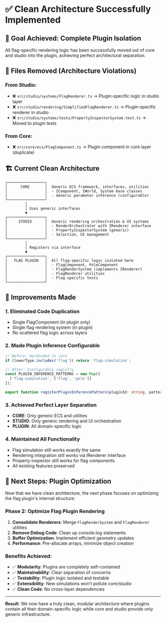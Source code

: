 # ✅ Clean Architecture Successfully Implemented

## 🎯 Goal Achieved: Complete Plugin Isolation

All flag-specific rendering logic has been successfully moved out of core and studio into the plugin, achieving perfect architectural separation.

## 📁 Files Removed (Architecture Violations)

### From Studio:
- ❌ `src/studio/systems/FlagRenderer.ts` → Plugin-specific logic in studio layer
- ❌ `src/studio/rendering/SimplifiedFlagRenderer.ts` → Plugin-specific renderer in studio
- ❌ `src/studio/systems/tests/PropertyInspectorSystem.test.ts` → Moved to plugin tests

### From Core:
- ❌ `src/core/ecs/FlagComponent.ts` → Plugin component in core layer (duplicate)

## 🏗️ Current Clean Architecture

```
┌─────────────────┐
│      CORE       │  Generic ECS framework, interfaces, utilities
│                 │  - IComponent, IWorld, System base classes
│                 │  - Generic parameter inference (configurable)
└─────────────────┘
         │
         │ Uses generic interfaces
         ▼
┌─────────────────┐
│     STUDIO      │  Generic rendering orchestration & UI systems
│                 │  - RenderOrchestrator with IRenderer interface  
│                 │  - PropertyInspectorSystem (generic)
│                 │  - Selection, UI management
└─────────────────┘
         │
         │ Registers via interface
         ▼
┌─────────────────┐
│   FLAG PLUGIN   │  All flag-specific logic isolated here
│                 │  - FlagComponent, PoleComponent
│                 │  - FlagRenderSystem (implements IRenderer)
│                 │  - FlagRenderer utilities
│                 │  - Flag-specific tests
└─────────────────┘
```

## 🔧 Improvements Made

### 1. **Eliminated Code Duplication**
   - Single FlagComponent (in plugin only)
   - Single flag rendering system (in plugin)
   - No scattered flag logic across layers

### 2. **Made Plugin Inference Configurable** 
   ```typescript
   // Before: Hardcoded in core
   if (lowerType.includes('flag')) return 'flag-simulation';
   
   // After: Configurable registry
   const PLUGIN_INFERENCE_PATTERNS = new Map([
     ['flag-simulation', ['flag', 'pole']]
   ]);
   
   export function registerPluginInferencePattern(pluginId: string, patterns: string[]): void
   ```

### 3. **Achieved Perfect Layer Separation**
   - **CORE**: Only generic ECS and utilities
   - **STUDIO**: Only generic rendering and UI orchestration  
   - **PLUGIN**: All domain-specific logic

### 4. **Maintained All Functionality**
   - Flag simulation still works exactly the same
   - Rendering integration still works via IRenderer interface
   - Property inspector still works for flag components
   - All existing features preserved

## 🚀 Next Steps: Plugin Optimization

Now that we have clean architecture, the next phase focuses on optimizing the flag plugin's internal structure:

### Phase 2: Optimize Flag Plugin Rendering
1. **Consolidate Renderers**: Merge `FlagRenderSystem` and `FlagRenderer` utilities
2. **Remove Debug Code**: Clean up console.log statements
3. **Buffer Optimization**: Implement efficient geometry updates
4. **Performance**: Pre-allocate arrays, minimize object creation

### Benefits Achieved:
- ✅ **Modularity**: Plugins are completely self-contained
- ✅ **Maintainability**: Clear separation of concerns
- ✅ **Testability**: Plugin logic isolated and testable
- ✅ **Extensibility**: New simulations won't pollute core/studio
- ✅ **Clean Code**: No cross-layer dependencies

---

**Result**: We now have a truly clean, modular architecture where plugins contain all their domain-specific logic while core and studio provide only generic infrastructure.
